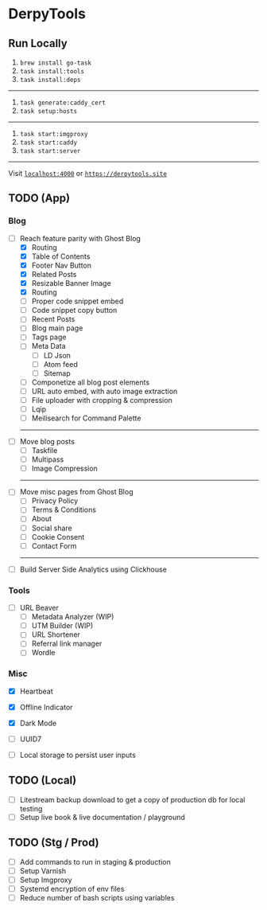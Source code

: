 # DerpyTools

## Run Locally

1. `brew install go-task`
1. `task install:tools`
1. `task install:deps`
---
1. `task generate:caddy_cert`
1. `task setup:hosts`
---
1. `task start:imgproxy`
1. `task start:caddy`
1. `task start:server`

---

Visit [`localhost:4000`](http://localhost:4000) or [`https://derpytools.site`](https://derpytools.site)

## TODO (App)

### Blog
- [ ] Reach feature parity with Ghost Blog
  - [x] Routing
  - [x] Table of Contents
  - [x] Footer Nav Button
  - [x] Related Posts
  - [x] Resizable Banner Image
  - [x] Routing
  - [ ] Proper code snippet embed
  - [ ] Code snippet copy button
  - [ ] Recent Posts
  - [ ] Blog main page
  - [ ] Tags page
  - [ ] Meta Data
    - [ ] LD Json
    - [ ] Atom feed
    - [ ] Sitemap
  - [ ] Componetize all blog post elements
  - [ ] URL auto embed, with auto image extraction
  - [ ] File uploader with cropping & compression
  - [ ] Lqip
  - [ ] Meilisearch for Command Palette
  ---
- [ ] Move blog posts
  - [ ] Taskfile
  - [ ] Multipass
  - [ ] Image Compression
  ---
- [ ] Move misc pages from Ghost Blog
  - [ ] Privacy Policy
  - [ ] Terms & Conditions
  - [ ] About
  - [ ] Social share
  - [ ] Cookie Consent
  - [ ] Contact Form
  ---
- [ ] Build Server Side Analytics using Clickhouse

### Tools
- [ ] URL Beaver
  - [ ] Metadata Analyzer (WIP)
  - [ ] UTM Builder (WIP)
  - [ ] URL Shortener
  - [ ] Referral link manager
  - [ ] Wordle

### Misc

- [x] Heartbeat
- [x] Offline Indicator
- [x] Dark Mode
- [ ] UUID7
- [ ] Local storage to persist user inputs


## TODO (Local)

- [ ] Litestream backup download to get a copy of production db for local testing
- [ ] Setup live book & live documentation / playground

## TODO (Stg / Prod)

- [ ] Add commands to run in staging & production
- [ ] Setup Varnish
- [ ] Setup Imgproxy
- [ ] Systemd encryption of env files
- [ ] Reduce number of bash scripts using variables
